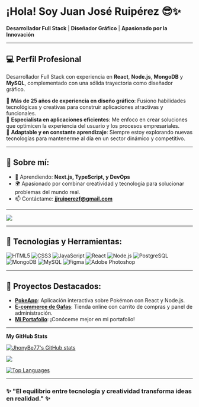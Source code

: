 # ¡Hola! Soy Juan José Ruipérez 😎✨  
**Desarrollador Full Stack** | **Diseñador Gráfico** | **Apasionado por la Innovación**

---

## 💻 Perfil Profesional  
Desarrollador Full Stack con experiencia en **React**, **Node.js**, **MongoDB** y **MySQL**, complementado con una sólida trayectoria como diseñador gráfico.  

🎨 **Más de 25 años de experiencia en diseño gráfico**: Fusiono habilidades tecnológicas y creativas para construir aplicaciones atractivas y funcionales.  
🚀 **Especialista en aplicaciones eficientes**: Me enfoco en crear soluciones que optimicen la experiencia del usuario y los procesos empresariales.  
🌟 **Adaptable y en constante aprendizaje**: Siempre estoy explorando nuevas tecnologías para mantenerme al día en un sector dinámico y competitivo.  

---

## 🚀 Sobre mí:   
- 🌱 Aprendiendo: **Next.js, TypeScript, y DevOps**  
- 🌍 Apasionado por combinar creatividad y tecnología para solucionar problemas del mundo real.  
- 📫 Contáctame: **jjruiperezf@gmail.com**  

---

<a href="https://www.github.com/JhonyBe77" target="_blank" rel="noreferrer"><img src="https://img.shields.io/github/followers/JhonyBe77?logo=github&style=for-the-badge&color=3382ed&labelColor=1c1917" /></a>

---

## 💼 Tecnologías y Herramientas:
![HTML5](https://img.shields.io/badge/-HTML5-orange?logo=html5&logoColor=white&style=flat)
![CSS3](https://img.shields.io/badge/-CSS3-blue?logo=css3&logoColor=white&style=flat)
![JavaScript](https://img.shields.io/badge/-JavaScript-yellow?logo=javascript&logoColor=white&style=flat)
![React](https://img.shields.io/badge/-React-blue?logo=react&logoColor=white&style=flat)
![Node.js](https://img.shields.io/badge/-Node.js-green?logo=node.js&logoColor=white&style=flat)
![PostgreSQL](https://img.shields.io/badge/-PostgreSQL-blue?logo=postgresql&logoColor=white&style=flat)
![MongoDB](https://img.shields.io/badge/-MongoDB-green?logo=mongodb&logoColor=white&style=flat)
![MySQL](https://img.shields.io/badge/-MySQL-blue?logo=mysql&logoColor=white&style=flat)
![Figma](https://img.shields.io/badge/-Figma-purple?logo=figma&logoColor=white&style=flat)
![Adobe Photoshop](https://img.shields.io/badge/-Photoshop-blue?logo=adobephotoshop&logoColor=white&style=flat)

---

## 🌟 Proyectos Destacados:
- **[PokeApp](https://github.com/JhonyBe77/pokeApp-React)**: Aplicación interactiva sobre Pokémon con React y Node.js.  
- **[E-commerce de Gafas](https://github.com/JhonyBe77/O-Optica_APP)**: Tienda online con carrito de compras y panel de administración.  
- **[Mi Portafolio](https://github.com/JhonyBe77/MiPortafolio)**: ¡Conóceme mejor en mi portafolio!  

---

<b>My GitHub Stats</b>

<a href="http://www.github.com/JhonyBe77"><img src="https://github-readme-stats.vercel.app/api?username=JhonyBe77&show_icons=true&hide=&count_private=true&title_color=14b8a6&text_color=ffffff&icon_color=3382ed&bg_color=1c1917&hide_border=true&show_icons=true" alt="JhonyBe77's GitHub stats" /></a>

<a href="http://www.github.com/JhonyBe77"><img src="https://github-readme-streak-stats.herokuapp.com/?user=JhonyBe77&stroke=ffffff&background=1c1917&ring=14b8a6&fire=14b8a6&currStreakNum=ffffff&currStreakLabel=14b8a6&sideNums=ffffff&sideLabels=ffffff&dates=ffffff&hide_border=true" /></a>

<a href="https://github.com/JhonyBe77" align="left"><img src="https://github-readme-stats.vercel.app/api/top-langs/?username=JhonyBe77&langs_count=10&title_color=14b8a6&text_color=ffffff&icon_color=3382ed&bg_color=1c1917&hide_border=true&locale=en&custom_title=Top%20%Languages" alt="Top Languages" /></a>

---

### ✨ "El equilibrio entre tecnología y creatividad transforma ideas en realidad." ✨
